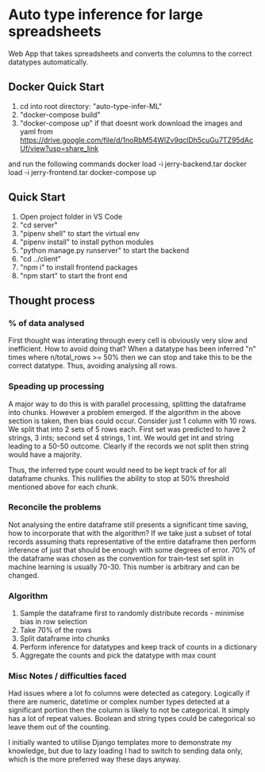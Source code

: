 # Auto type inference for large spreadsheets
 Web App that takes spreadsheets and converts the columns to the correct datatypes automatically.

## Docker Quick Start
1. cd into root directory: "auto-type-infer-ML"
2. "docker-compose build"
3. "docker-compose up"
if that doesnt work download the images and yaml from 
https://drive.google.com/file/d/1noRbM54WlZv9qclDh5cuGu7TZ95dAcUf/view?usp=share_link

and run the following commands
docker load -i jerry-backend.tar
docker load -i jerry-frontend.tar
docker-compose up

 ## Quick Start
 1. Open project folder in VS Code
 2. "cd server"
 3. "pipenv shell" to start the virtual env
 4. "pipenv install" to install python modules
 5. "python manage.py runserver" to start the backend
 6. "cd ../client"
 7. "npm i" to install frontend packages
 8. "npm start" to start the front end

 ## Thought process
 ### % of data analysed
 First thought was interating through every cell is obviously very slow and inefficient. How to avoid doing that? When a datatype has been inferred "n" times where n/total_rows >= 50% then we can stop and take this to be the correct datatype. Thus, avoiding analysing all rows.

 ### Speading up processing
 A major way to do this is with parallel processing, splitting the dataframe into chunks. However a problem emerged. If the algorithm in the above section is taken, then bias could occur. Consider just 1 column with 10 rows. We split that into 2 sets of 5 rows each. First set was predicted to have 2 strings, 3 ints; second set 4 strings, 1 int. We would get int and string leading to a 50-50 outcome. Clearly if the records we not split then string would have a majority.

 Thus, the inferred type count would need to be kept track of for all dataframe chunks. This nullifies the ability to stop at 50% threshold mentioned above for each chunk.

 ### Reconcile the problems
 Not analysing the entire dataframe still presents a significant time saving, how to incorporate that with the algorithm? If we take just a subset of total records assuming thats representative of the entire dataframe then perform inference of just that should be enough with some degrees of error. 70% of the dataframe was chosen as the convention for train-test set split in machine learning is usually 70-30. This number is arbitrary and can be changed.

 ### Algorithm
 1. Sample the dataframe first to randomly distribute records - minimise bias in row selection
 2. Take 70% of the rows
 3. Split dataframe into chunks 
 4. Perform inference for datatypes and keep track of counts in a dictionary
 5. Aggregate the counts and pick the datatype with max count

 ### Misc Notes / difficulties faced
 Had issues where a lot fo columns were detected as category. Logically if there are numeric, datetime or complex number types detected at a significant portion then the column is likely to not be categorical. It simply has a lot of repeat values. Boolean and string types could be categorical so leave them out of the counting.

 I initially wanted to utilise Django templates more to demonstrate my knowledge, but due to lazy loading I had to switch to sending data only, which is the more preferred way these days anyway.